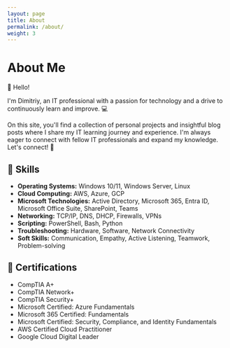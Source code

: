 ```yaml
---
layout: page
title: About
permalink: /about/
weight: 3
---
```


# **About Me**

👋 Hello! 

I'm Dimitriy, an IT professional with a passion for technology and a drive to continuously learn and improve. 💻

On this site, you'll find a collection of personal projects and insightful blog posts where I share my IT learning journey and experience. I'm always eager to connect with fellow IT professionals and expand my knowledge. Let's connect! 🤝

## 🧰 Skills 

* **Operating Systems:** Windows 10/11, Windows Server, Linux
* **Cloud Computing:** AWS, Azure, GCP
* **Microsoft Technologies:** Active Directory, Microsoft 365, Entra ID, Microsoft Office Suite, SharePoint, Teams
* **Networking:** TCP/IP, DNS, DHCP, Firewalls, VPNs
* **Scripting:** PowerShell, Bash, Python
* **Troubleshooting:** Hardware, Software, Network Connectivity
* **Soft Skills:** Communication, Empathy, Active Listening, Teamwork, Problem-solving

## 🏅 Certifications 

* CompTIA A+
* CompTIA Network+
* CompTIA Security+
* Microsoft Certified: Azure Fundamentals
* Microsoft 365 Certified: Fundamentals
* Microsoft Certified: Security, Compliance, and Identity Fundamentals
* AWS Certified Cloud Practitioner
* Google Cloud Digital Leader